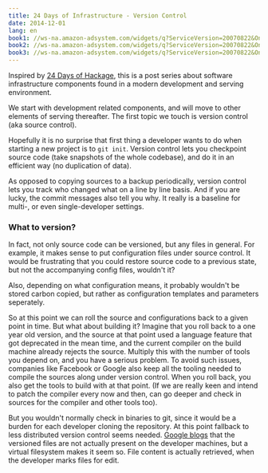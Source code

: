 ```yaml
---
title: 24 Days of Infrastructure - Version Control
date: 2014-12-01
lang: en
book1: //ws-na.amazon-adsystem.com/widgets/q?ServiceVersion=20070822&OneJS=1&Operation=GetAdHtml&MarketPlace=US&source=ac&ref=qf_sp_asin_til&ad_type=product_link&tracking_id=robinp-20&marketplace=amazon&region=US&placement=1449316387&asins=1449316387&linkId=QSKEID3Y4OY3EGTY&show_border=false&link_opens_in_new_window=true
book2: //ws-na.amazon-adsystem.com/widgets/q?ServiceVersion=20070822&OneJS=1&Operation=GetAdHtml&MarketPlace=US&source=ac&ref=tf_til&ad_type=product_link&tracking_id=robinp-20&marketplace=amazon&region=US&placement=1934356727&asins=1934356727&linkId=I4JUM7IMPWRKHZRE&show_border=false&link_opens_in_new_window=true
book3: //ws-na.amazon-adsystem.com/widgets/q?ServiceVersion=20070822&OneJS=1&Operation=GetAdHtml&MarketPlace=US&source=ac&ref=tf_til&ad_type=product_link&tracking_id=robinp-20&marketplace=amazon&region=US&placement=B00K54OL8I&asins=B00K54OL8I&linkId=SPZEKQWK7JV77RZT&show_border=false&link_opens_in_new_window=true
---
```


Inspired by [24 Days of Hackage][1], this is a post series about software infrastructure components found in a modern development and serving environment.

We start with development related components, and will move to other elements
of serving thereafter. The first topic we touch is version control (aka source control).

Hopefully it is no surprise that first thing a developer wants to do when
starting a new project is to `git init`. Version control lets you checkpoint
source code (take snapshots of the whole codebase), and do it in an efficient
way (no duplication of data).

As opposed to copying sources to a backup periodically, version control lets
you track who changed what on a line by line basis. And if you are lucky, the
commit messages also tell you why. It really is a baseline for multi-, or even
single-developer settings.

### What to version?

In fact, not only source code can be versioned, but any files in general.
For example, it makes sense to put configuration files under source control.
It would be frustrating that you could restore source code to a previous state, but not the accompanying config files, wouldn't it?

Also, depending on what configuration means, it probably wouldn't be stored carbon copied, but rather as configuration templates and parameters seperately.

So at this point we can roll the source and configurations back to a given point in time.
But what about building it? Imagine that you roll back to a one year old version, and the source at that point used a language feature that got deprecated in the mean time, and the current compiler on the build machine already rejects the source.
Multiply this with the number of tools you depend on, and you have a serious problem.
To avoid such issues, companies like Facebook or Google also keep all the tooling needed to compile the sources along under version control.
When you roll back, you also get the tools to build with at that point.
(If we are really keen and intend to patch the compiler every now and then, can go deeper and check in sources for the compiler and other tools too).

But you wouldn't normally check in binaries to git, since it would be a burden
for each developer cloning the repository.
At this point fallback to less distributed version control seems needed.
[Google blogs][2] that the versioned files are not actually present on the
developer machines, but a virtual filesystem makes it seem so.
File content is actually retrieved, when the developer marks files for edit.

  [1]: https://ocharles.org.uk/blog/
  [2]: http://google-engtools.blogspot.ch/2011/06/build-in-cloud-accessing-source-code.html
